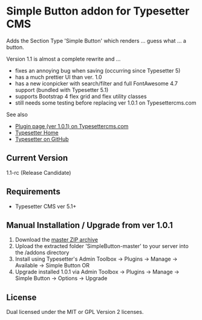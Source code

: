 # Simple Button addon for Typesetter CMS

Adds the Section Type 'Simple Button' which renders &hellip; guess what &hellip; a button.

Version 1.1 is almost a complete rewrite and &hellip;
* fixes an annoying bug when saving (occurring since Typesetter 5)
* has a much prettier UI than ver. 1.0
* has a new iconpicker with search/filter and full FontAwesome 4.7 support (bundled with Typesetter 5.1)
* supports Bootstrap 4 flex grid and flex utility classes
* still needs some testing before replacing ver 1.0.1 on Typesettercms.com

See also 
* [Plugin page (ver 1.0.1) on Typesettercms.com](https://www.typesettercms.com/Plugins/302_Simple_Button) 
* [Typesetter Home](http://www.typesettercms.com)
* [Typesetter on GitHub](https://github.com/Typesetter/Typesetter)

## Current Version 
1.1-rc (Release Candidate)

## Requirements ##
* Typesetter CMS ver 5.1+

## Manual Installation / Upgrade from ver 1.0.1 ##
1. Download the [master ZIP archive](https://github.com/juek/SimpleButton/archive/master.zip)
2. Upload the extracted folder 'SimpleButton-master' to your server into the /addons directory
3. Install using Typesetter's Admin Toolbox &rarr; Plugins &rarr; Manage &rarr; Available &rarr; Simple Button OR
4. Upgrade installed 1.0.1 via Admin Toolbox &rarr; Plugins &rarr; Manage &rarr; Simple Button &rarr; Options &rarr; Upgrade

## License
Dual licensed under the MIT or GPL Version 2 licenses.
